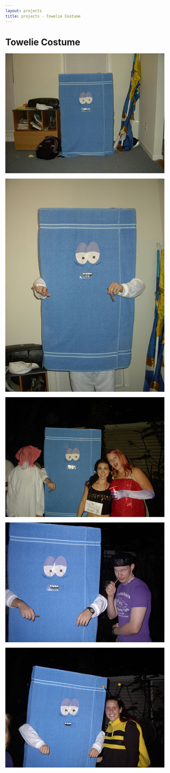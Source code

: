 ```yaml
---
layout: projects
title: projects - Towelie Costume
---
```


Towelie Costume
===============

![towelie1](/images/towelie1.jpg)

![towelie2](/images/towelie2.jpg)

![towelie3](/images/towelie3.jpg)

![towelie4](/images/towelie4.jpg)

![towelie5](/images/towelie5.jpg)